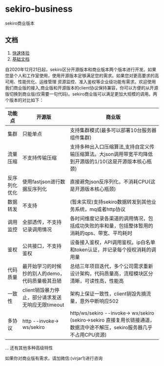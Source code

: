 # sekiro-business

sekiro商业版本

## 文档
1. [快速体验](1.quick_start.md)
2. [基础文档](2.basic.md)

自2020年12月21日起，sekiro区分开源版本和商业版本两个版本进行开发。如果您是个人和工作室使用，使用开源版本足够满足您的需求。如果您对更高要求的高可用、性能优化、运维管理
资源监控、准入鉴权等企业级功能有需求。欢迎使用我们商业版的接入,商业版和开源版本的client协议保持兼容，你可以方便的从开源版切换到商业版(仅需要一句代码)。sekiro商业版可以满足更加大规模的调用。两个版本的对比如下：

|功能点|开源版|商业版|
|----|----|----|
|集群|只能单点|支持集群模式(最多可以部署10台服务器组件集群)|
|流量压缩|不支持传输压缩|支持多种出入口压缩算法,支持自定义传输压缩算法。大json调用带宽平均降低到开源版的1/10(这是开源版本核心瓶颈)|
|反序列化优化|使用fastjson进行数据反序列化|直接避免json反序列化，不消耗CPU(这是开源版本核心瓶颈)|
|数据转发|不支持|(暂未实现)支持sekiro数据转发到其他业务系统，mq或者http协议|
|调用监控|全部透传，不支持记录调用情况|各时间维度记录各渠道的调用情况，包括成功失败的率和量，包括整体暂用的消耗的qps、带宽、平均耗时|
|鉴权|公共接口，不支持鉴权|设备接入鉴权，API调用鉴权。ip白名单和token认证，并记录每个授权消耗的调用量|
|代码质量|最开始学习的时候抄的别人的demo，代码质量极其丑陋|总结三年项目迭代，多个公司需求重新设计架构，代码质量高，流程模块区分清晰，可读性高，性能高|
|一致性|client销毁暴力停止，部分请求发送无响应无限timeout| 架构上保证一致性，client销毁先摘流量，意外中断响应502|
|多协议|http --invoke-> ws/sekiro| http/ws/sekiro --invoke-> wx/sekiro (sekiro->sekiro 直接复用长链接通道，数据流中途不解压，sekiro服务器几乎不占用CPU资源)|

... 还有其他多种高级特性

如果你对商业版有需求，请加微信:(virjar1)进行咨询